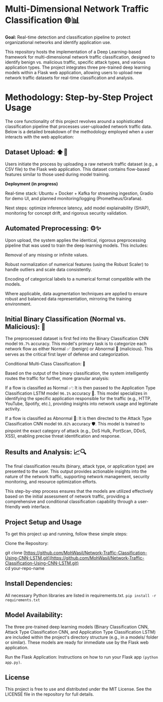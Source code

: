 # Multi-Dimensional Network Traffic Classification 🌐📊
**Goal:** Real-time detection and classification pipeline to protect organizational networks and identify application use.

This repository hosts the implementation of a Deep Learning-based framework for multi-dimensional network traffic classification, designed to identify benign vs. malicious traffic, specific attack types, and various application types. The project integrates three pre-trained deep learning models within a Flask web application, allowing users to upload new network traffic datasets for real-time classification and analysis.

# Methodology: Step-by-Step Project Usage
The core functionality of this project revolves around a sophisticated classification pipeline that processes user-uploaded network traffic data. Below is a detailed breakdown of the methodology employed when a user interacts with the web application:

## Dataset Upload: ⬆️📂

Users initiate the process by uploading a raw network traffic dataset (e.g., a CSV file) to the Flask web application. This dataset contains flow-based features similar to those used during model training.

**Deployment (in progress)**

Real-time stack: Ubuntu + Docker + Kafka for streaming ingestion, Gradio for demo UI, and planned monitoring/logging (Prometheus/Grafana).

Next steps: optimize inference latency, add model explainability (SHAP), monitoring for concept drift, and rigorous security validation.

## Automated Preprocessing: ⚙️✨

Upon upload, the system applies the identical, rigorous preprocessing pipeline that was used to train the deep learning models. This includes:

Removal of any missing or infinite values.

Robust normalization of numerical features (using the Robust Scaler) to handle outliers and scale data consistently.

Encoding of categorical labels to a numerical format compatible with the models.

Where applicable, data augmentation techniques are applied to ensure robust and balanced data representation, mirroring the training environment.

## Initial Binary Classification (Normal vs. Malicious): 🚦

The preprocessed dataset is first fed into the Binary Classification CNN model `99.7%` accuracy. This model's primary task is to categorize each network flow as either Normal ✅ (benign) or Abnormal 🚨 (malicious). This serves as the critical first layer of defense and categorization.

Conditional Multi-Class Classification: 🔄

Based on the output of the binary classification, the system intelligently routes the traffic for further, more granular analysis:

If a flow is classified as Normal ✅: It is then passed to the Application Type Classification LSTM model `96.1%` accuracy 📱. This model specializes in identifying the specific application responsible for the traffic (e.g., HTTP, YouTube, Spotify, etc.), providing insights into network usage and legitimate activity.

If a flow is classified as Abnormal 🚨: It is then directed to the Attack Type Classification CNN model `99.02%` accuracy 🛡️. This model is trained to pinpoint the exact category of attack (e.g., DoS Hulk, PortScan, DDoS, XSS), enabling precise threat identification and response.

## Results and Analysis: 📈🔍

The final classification results (binary, attack type, or application type) are presented to the user. This output provides actionable insights into the nature of the network traffic, supporting network management, security monitoring, and resource optimization efforts.

This step-by-step process ensures that the models are utilized effectively based on the initial assessment of network traffic, providing a comprehensive and conditional classification capability through a user-friendly web interface.

## Project Setup and Usage
To get this project up and running, follow these simple steps:

Clone the Repository:

git clone [https://github.com/MohWasil/Network-Traffic-Classification-Using-CNN-LSTM.git](https://github.com/MohWasil/Network-Traffic-Classification-Using-CNN-LSTM.git)
<br>cd your-repo-name

## Install Dependencies:
All necessary Python libraries are listed in requirements.txt.
`
pip install -r requirements.txt
`
## Model Availability:
The three pre-trained deep learning models (Binary Classification CNN, Attack Type Classification CNN, and Application Type Classification LSTM) are included within the project's directory structure (e.g., in a models/ folder or similar). These models are ready for immediate use by the Flask web application.

Run the Flask Application:
Instructions on how to run your Flask app `(python app.py)`.

## License
This project is free to use and distributed under the MIT License. See the LICENSE file in the repository for full details.
